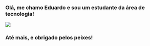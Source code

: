 ### Olá, me chamo Eduardo e sou um estudante da área de tecnologia!

<picture>
<source
  srcset="https://github-readme-stats.vercel.app/api?username=edudent&show_icons=true&theme=tokyonight&count_private=true&locale=pt-br"
  media="(prefers-color-scheme: dark)"
/>
<source
  srcset="https://github-readme-stats.vercel.app/api?username=edudent&show_icons=true"
  media="(prefers-color-scheme: light), (prefers-color-scheme: no-preference)"
/>
<img src="https://github-readme-stats.vercel.app/api?username=edudent&show_icons=true&locale=pt-br" />
</picture>

### Até mais, e obrigado pelos peixes!
